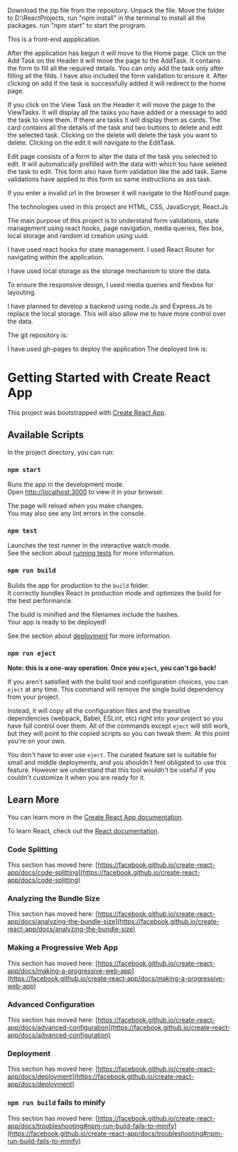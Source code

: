 Download the zip file from the repository.
Unpack the file.
Move the folder to D:\ReactProjects,
run "npm install" in the terminal to install all the packages.
run "npm start" to start the program.

This is a front-end appplication.

After the application has begun it will move to the Home page.
Click on the Add Task on the Header it will move the page to the AddTask. It contains the form to fill all the required details. You can only add the task only after filling all the filds. I have also included the form validation to ensure it. After clicking on add if the task is successfully added it will redirect to the home page.

If you click on the View Task on the Header it will move the page to the ViewTasks. It will display all the tasks you have added or a message to add the task to view them. If there are tasks it will display them as cards. The card contains all the details of the task and two buttons to delete and edit the selected task. Clicking on the delete will delete the task you want to delete. Clicking on the edit it will navigate to the EditTask.

Edit page consists of a form to alter the data of the task you selected to edit. It will automatically prefilled with the data with which tou have seleted the task to edit. This form also have form validation like the add task. Same validations have applied to this form so same instructions as ass task.

If you enter a invalid url in the browser it will navigate to the NotFound page.

The technologies used in this project are HTML, CSS, JavaScrypt, React.Js

The main purpose of this project is to understand form validations, state management using react hooks, page navigation, media queries, flex box, local storage and random id creation using uuid.

I have used react hooks for state management. I used React Router for navigating within the application. 

I have used local storage as the storage mechanism to store the data.

To ensure the responsive design, I used media queries and flexbox for layouting.

I have planned to develop a backend using node.Js and Express.Js to replace the local storage. This will also allow me to have more control over the data.

The git repository is:  

I have used gh-pages to deploy the application
The deployed link is:

# Getting Started with Create React App

This project was bootstrapped with [Create React App](https://github.com/facebook/create-react-app).

## Available Scripts

In the project directory, you can run:

### `npm start`

Runs the app in the development mode.\
Open [http://localhost:3000](http://localhost:3000) to view it in your browser.

The page will reload when you make changes.\
You may also see any lint errors in the console.

### `npm test`

Launches the test runner in the interactive watch mode.\
See the section about [running tests](https://facebook.github.io/create-react-app/docs/running-tests) for more information.

### `npm run build`

Builds the app for production to the `build` folder.\
It correctly bundles React in production mode and optimizes the build for the best performance.

The build is minified and the filenames include the hashes.\
Your app is ready to be deployed!

See the section about [deployment](https://facebook.github.io/create-react-app/docs/deployment) for more information.

### `npm run eject`

**Note: this is a one-way operation. Once you `eject`, you can't go back!**

If you aren't satisfied with the build tool and configuration choices, you can `eject` at any time. This command will remove the single build dependency from your project.

Instead, it will copy all the configuration files and the transitive dependencies (webpack, Babel, ESLint, etc) right into your project so you have full control over them. All of the commands except `eject` will still work, but they will point to the copied scripts so you can tweak them. At this point you're on your own.

You don't have to ever use `eject`. The curated feature set is suitable for small and middle deployments, and you shouldn't feel obligated to use this feature. However we understand that this tool wouldn't be useful if you couldn't customize it when you are ready for it.

## Learn More

You can learn more in the [Create React App documentation](https://facebook.github.io/create-react-app/docs/getting-started).

To learn React, check out the [React documentation](https://reactjs.org/).

### Code Splitting

This section has moved here: [https://facebook.github.io/create-react-app/docs/code-splitting](https://facebook.github.io/create-react-app/docs/code-splitting)

### Analyzing the Bundle Size

This section has moved here: [https://facebook.github.io/create-react-app/docs/analyzing-the-bundle-size](https://facebook.github.io/create-react-app/docs/analyzing-the-bundle-size)

### Making a Progressive Web App

This section has moved here: [https://facebook.github.io/create-react-app/docs/making-a-progressive-web-app](https://facebook.github.io/create-react-app/docs/making-a-progressive-web-app)

### Advanced Configuration

This section has moved here: [https://facebook.github.io/create-react-app/docs/advanced-configuration](https://facebook.github.io/create-react-app/docs/advanced-configuration)

### Deployment

This section has moved here: [https://facebook.github.io/create-react-app/docs/deployment](https://facebook.github.io/create-react-app/docs/deployment)

### `npm run build` fails to minify

This section has moved here: [https://facebook.github.io/create-react-app/docs/troubleshooting#npm-run-build-fails-to-minify](https://facebook.github.io/create-react-app/docs/troubleshooting#npm-run-build-fails-to-minify)
